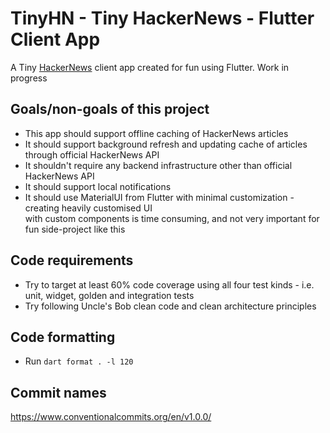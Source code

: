 # TinyHN - Tiny HackerNews - Flutter Client App
A Tiny [HackerNews](https://news.ycombinator.com/news) client app created for fun using Flutter.
Work in progress

## Goals/non-goals of this project
- This app should support offline caching of HackerNews articles
- It should support background refresh and updating cache of articles through official HackerNews API
- It shouldn't require any backend infrastructure other than official HackerNews API
- It should support local notifications
- It should use MaterialUI from Flutter with minimal customization - creating heavily customised UI  
with custom components is time consuming, and not very important for fun side-project like this

## Code requirements
- Try to target at least 60% code coverage using all four test kinds - i.e. unit, widget, golden and
integration tests
- Try following Uncle's Bob clean code and clean architecture principles

## Code formatting
- Run `dart format . -l 120`

## Commit names
https://www.conventionalcommits.org/en/v1.0.0/